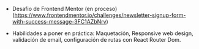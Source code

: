 * Desafio de Frontend Mentor (en proceso) (https://www.frontendmentor.io/challenges/newsletter-signup-form-with-success-message-3FC1AZbNrv)

* Habilidades a poner en práctica: Maquetación, Responsive web design, validación de email, configuración de rutas con React Router Dom.